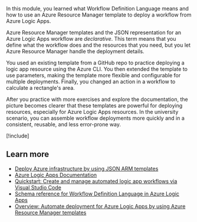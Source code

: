 In this module, you learned what Workflow Definition Language means and how to use an Azure Resource Manager template to deploy a workflow from Azure Logic Apps.

Azure Resource Manager templates and the JSON representation for an Azure Logic Apps workflow are *declarative*. This term means that you define what the workflow does and the resources that you need, but you let Azure Resource Manager handle the deployment details.

You used an existing template from a GitHub repo to practice deploying a logic app resource using the Azure CLI. You then extended the template to use parameters, making the template more flexible and configurable for multiple deployments. Finally, you changed an action in a workflow to calculate a rectangle's area.

After you practice with more exercises and explore the documentation, the picture becomes clearer that these templates are powerful for deploying resources, especially for Azure Logic Apps resources. In the university scenario, you can assemble workflow deployments more quickly and in a consistent, reusable, and less error-prone way.

[!include[](../../../includes/azure-sandbox-cleanup.md)]

## Learn more

- [Deploy Azure infrastructure by using JSON ARM templates](/training/modules/create-azure-resource-manager-template-vs-code/)
- [Azure Logic Apps Documentation](/azure/logic-apps/)
- [Quickstart: Create and manage automated logic app workflows via Visual Studio Code](/azure/logic-apps/quickstart-create-logic-apps-visual-studio-code)
- [Schema reference for Workflow Definition Language in Azure Logic Apps](/azure/logic-apps/logic-apps-workflow-definition-language)
- [Overview: Automate deployment for Azure Logic Apps by using Azure Resource Manager templates](/azure/logic-apps/logic-apps-azure-resource-manager-templates-overview)
